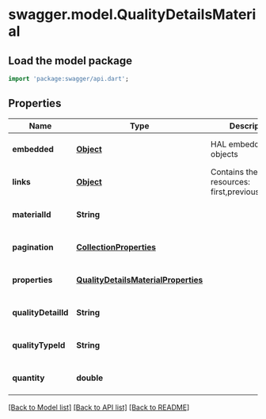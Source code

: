 # swagger.model.QualityDetailsMaterial

## Load the model package
```dart
import 'package:swagger/api.dart';
```

## Properties
Name | Type | Description | Notes
------------ | ------------- | ------------- | -------------
**embedded** | [**Object**](Object.md) | HAL embedded objects | [optional] [default to null]
**links** | [**Object**](Object.md) | Contains the linked resources: first,previous,next,last | [optional] [default to null]
**materialId** | **String** |  | [optional] [default to null]
**pagination** | [**CollectionProperties**](CollectionProperties.md) |  | [optional] [default to null]
**properties** | [**QualityDetailsMaterialProperties**](QualityDetailsMaterialProperties.md) |  | [optional] [default to null]
**qualityDetailId** | **String** |  | [optional] [default to null]
**qualityTypeId** | **String** |  | [optional] [default to null]
**quantity** | **double** |  | [optional] [default to null]

[[Back to Model list]](../README.md#documentation-for-models) [[Back to API list]](../README.md#documentation-for-api-endpoints) [[Back to README]](../README.md)

